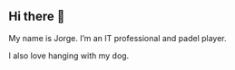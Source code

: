 ## Hi there 👋

My name is Jorge. I’m an IT professional and padel player. 

I also love hanging with my dog.
